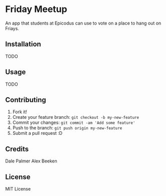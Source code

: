 # Friday Meetup

An app that students at Epicodus can use to vote on a place to hang out on Friays.

## Installation

TODO

## Usage

TODO

## Contributing

1. Fork it!
2. Create your feature branch: `git checkout -b my-new-feature`
3. Commit your changes: `git commit -am 'Add some feature'`
4. Push to the branch: `git push origin my-new-feature`
5. Submit a pull request :D

## Credits

Dale Palmer
Alex Beeken


## License

MIT License